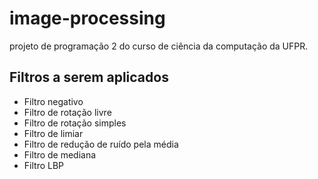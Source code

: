 # image-processing
projeto de programação 2 do curso de ciência da computação da UFPR.

## Filtros a serem aplicados
- Filtro negativo
- Filtro de rotação livre
- Filtro de rotação simples
- Filtro de limiar
- Filtro de redução de ruído pela média
- Filtro de mediana
- Filtro LBP
